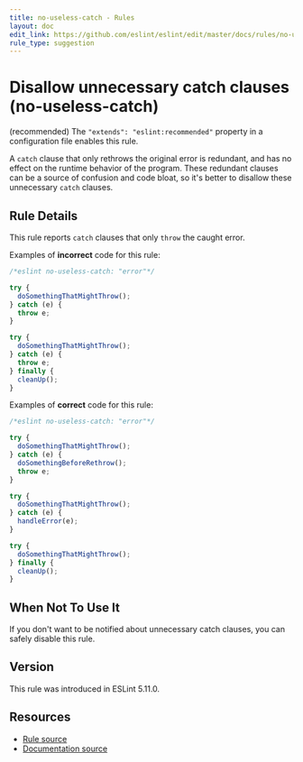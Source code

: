 ```yaml
---
title: no-useless-catch - Rules
layout: doc
edit_link: https://github.com/eslint/eslint/edit/master/docs/rules/no-useless-catch.md
rule_type: suggestion
---
```

<!-- Note: No pull requests accepted for this file. See README.md in the root directory for details. -->

# Disallow unnecessary catch clauses (no-useless-catch)

(recommended) The `"extends": "eslint:recommended"` property in a configuration file enables this rule.

A `catch` clause that only rethrows the original error is redundant, and has no effect on the runtime behavior of the program. These redundant clauses can be a source of confusion and code bloat, so it's better to disallow these unnecessary `catch` clauses.

## Rule Details

This rule reports `catch` clauses that only `throw` the caught error.

Examples of **incorrect** code for this rule:

```js
/*eslint no-useless-catch: "error"*/

try {
  doSomethingThatMightThrow();
} catch (e) {
  throw e;
}

try {
  doSomethingThatMightThrow();
} catch (e) {
  throw e;
} finally {
  cleanUp();
}
```

Examples of **correct** code for this rule:

```js
/*eslint no-useless-catch: "error"*/

try {
  doSomethingThatMightThrow();
} catch (e) {
  doSomethingBeforeRethrow();
  throw e;
}

try {
  doSomethingThatMightThrow();
} catch (e) {
  handleError(e);
}

try {
  doSomethingThatMightThrow();
} finally {
  cleanUp();
}
```

## When Not To Use It

If you don't want to be notified about unnecessary catch clauses, you can safely disable this rule.

## Version

This rule was introduced in ESLint 5.11.0.

## Resources

* [Rule source](https://github.com/eslint/eslint/tree/master/lib/rules/no-useless-catch.js)
* [Documentation source](https://github.com/eslint/eslint/tree/master/docs/rules/no-useless-catch.md)
